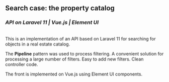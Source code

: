 ## Search case: the property catalog
### *API on Laravel 11 | Vue.js | Element UI*
\
This is an implementation of an API based on Laravel 11 for searching for objects in a real estate catalog.

The **Pipeline** pattern was used to process filtering. A convenient solution for processing a large number of filters. 
Easy to add new filters. Clean controller code.

The front is implemented on Vue.js using Element UI components.

